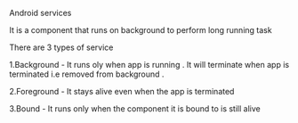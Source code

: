 Android services  

It is a component that runs on background to perform long running task

There are 3 types of service 

1.Background - It runs oly when app is running . It will terminate when app is terminated i.e removed from background .

2.Foreground - It stays alive even when the app is terminated

3.Bound - It runs only when the component it is bound to is still alive
